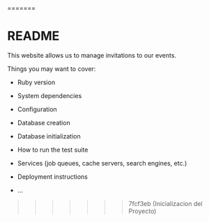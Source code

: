 =======
# README

This website allows us to manage invitations to our events.

Things you may want to cover:

* Ruby version

* System dependencies

* Configuration

* Database creation

* Database initialization

* How to run the test suite

* Services (job queues, cache servers, search engines, etc.)

* Deployment instructions

* ...
>>>>>>> 7fcf3eb (Inicializacion del Proyecto)
